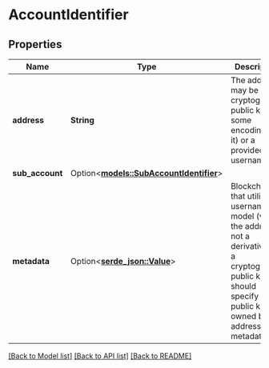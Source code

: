 # AccountIdentifier

## Properties

Name | Type | Description | Notes
------------ | ------------- | ------------- | -------------
**address** | **String** | The address may be a cryptographic public key (or some encoding of it) or a provided username.  | 
**sub_account** | Option<[**models::SubAccountIdentifier**](SubAccountIdentifier.md)> |  | [optional]
**metadata** | Option<[**serde_json::Value**](.md)> | Blockchains that utilize a username model (where the address is not a derivative of a cryptographic public key) should specify the public key(s) owned by the address in metadata.  | [optional]

[[Back to Model list]](../README.md#documentation-for-models) [[Back to API list]](../README.md#documentation-for-api-endpoints) [[Back to README]](../README.md)


